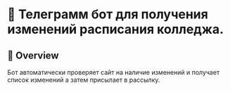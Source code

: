# 🚀 Телеграмм бот для получения изменений расписания колледжа. 



## 📖 Overview

Бот автоматически проверяет сайт на наличие изменений и получает список изменений а затем присылает в рассылку.

